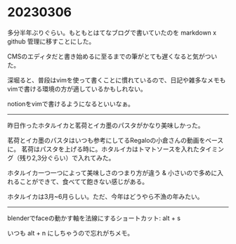# 20230306

多分半年ぶりぐらい。もともとはてなブログで書いていたのを markdown x github 管理に移すことにした。

CMSのエディタだと書き始めるに至るまでの筆がとても遅くなると気がついた。 

深堀ると、普段はvimを使って書くことに慣れているので、日記や雑多なメモもvimで書ける環境の方が適しているかもしれない。

notionをvimで書けるようになるといいなぁ。

---

昨日作ったホタルイカと茗荷とイカ墨のパスタがかなり美味しかった。

茗荷とイカ墨のパスタはいつも参考にしてるRegaloの小倉さんの動画をベースに。 茗荷はパスタを上げる時に。ホタルイカはトマトソースを入れたタイミング（残り2,3分ぐらい）で入れてみた。

ホタルイカ一つ一つによって美味しさのつまり方が違う & 小さいので多めに入れることができて、食べてて飽きない感じがある。

ホタルイカは3月~6月らしい。ただ、今年はどうやら不漁の年みたい。

---

blenderでfaceの動かす軸を法線にするショートカット: alt + s

いつも alt + n にしちゃうので忘れがちメモ。